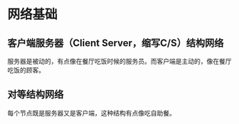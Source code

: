 # 网络基础

## 客户端服务器（Client Server，缩写C/S）结构网络
服务器是被动的，有点像在餐厅吃饭时候的服务员。而客户端是主动的，像在餐厅吃饭的顾客。

## 对等结构网络
每个节点既是服务器又是客户端，这种结构有点像吃自助餐。